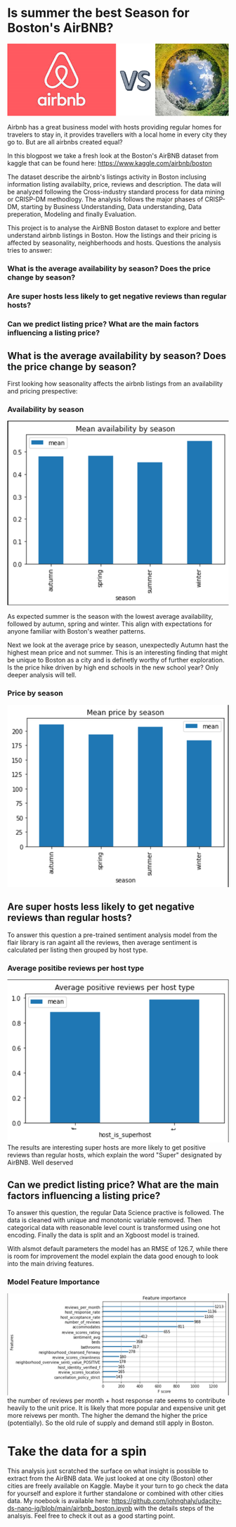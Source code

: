 # Is summer the best Season for Boston's AirBNB?
<img src="images/CatchPhoto.png" alt="AirBNB Vs season" class="inline"/>

Airbnb has a great business model with hosts providing regular homes for travelers to stay in, it provides travellers with a local home in every city they go to. But are all airbnbs created equal?

In this blogpost we take a fresh look at the Boston's AirBNB dataset from kaggle that can be found here:
https://www.kaggle.com/airbnb/boston

The dataset describe the airbnb's listings activity in Boston inclusing information listing availabilty, price, reviews and description. The data will be analyzed following the Cross-industry standard process for data mining or CRISP-DM methodlogy.
The analysis follows the major phases of CRISP-DM, starting by Business Understanding, Data understanding, Data preperation, Modeling and finally Evaluation.


This project is to analyse the AirBNB Boston dataset to explore and better understand airbnb listings in Boston. How the listings and their pricing is affected by seasonality, neighberhoods and hosts. Questions the analysis tries to answer:
### What is the average availability by season? Does the price change by season?
### Are super hosts less likely to get negative reviews than regular hosts?
### Can we predict listing price? What are the main factors influencing a listing price?


## What is the average availability by season? Does the price change by season?
First looking how seasonality affects the airbnb listings from an availability and pricing prespective:
### Availability by season
<img src="images/mean_availability_by_season.png" alt="availability by season" class="inline"/>

As expected summer is the season with the lowest average availability, followed by autumn, spring and winter. This align with expectations for anyone familiar with Boston's weather patterns.

Next we look at the average price by season, unexpectedly Autumn hast the highest mean price and not summer. This is an interesting finding that might be unique to Boston as a city and is definetly worthy of further exploration. Is the price hike driven by high end schools in the new school year? Only deeper analysis will tell.
### Price by season
<img src="images/mean_price_by_season.png" alt="price by season" class="inline"/>

## Are super hosts less likely to get negative reviews than regular hosts?
To answer this question a pre-trained sentiment analysis model from the flair library is ran againt all the reviews, then average sentiment is calculated per listing then grouped by host type.
### Average positibe reviews per host type
<img src="images/review_super_vs_regular.png" alt="Reviews positivy by host type" class="inline"/>
The results are interesting super hosts are more likely to get positive reviews than regular hosts, which explain the word "Super" designated by AirBNB. Well deserved

## Can we predict listing price? What are the main factors influencing a listing price?
To answer this question, the regular Data Science practive is followed. The data is cleaned with unique and monotonic variable removed. Then categorical data with reasonable level count is transformed using one hot encoding. Finally the data is split and an Xgboost model is trained.

With alsmot default parameters the model has an RMSE of 126.7, while there is room for improvement the model explain the data good enough to look into the main driving features.

### Model Feature Importance
<img src="images/feature_importance.png" alt="feature importance" class="inline"/>
the number of reviews per month + host response rate seems to contribute heavily to the unit price. It is likely that more popular and expensive unit get more reivews per month. The higher the demand the higher the price (potentially). So the old rule of supply and demand still apply in Boston.

# Take the data for a spin
This analysis just scratched the surface on what insight is possible to extract from the AirBNB data. We just looked at one city (Boston) other cities are freely available on Kaggle. Maybe it your turn to go check the data for yourself and explore it further standalone or combined with other cities data. My noebook is available here: https://github.com/johnghaly/udacity-ds-nano-jg/blob/main/airbnb_boston.ipynb with the details steps of the analsyis. Feel free to check it out as a good starting point.
